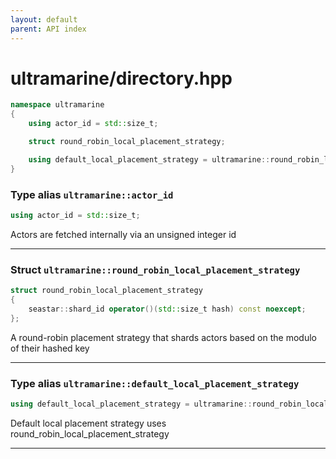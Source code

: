 ```yaml
---
layout: default
parent: API index
---
```


# ultramarine/directory.hpp

``` cpp
namespace ultramarine
{
    using actor_id = std::size_t;

    struct round_robin_local_placement_strategy;

    using default_local_placement_strategy = ultramarine::round_robin_local_placement_strategy;
}
```

### Type alias `ultramarine::actor_id`

``` cpp
using actor_id = std::size_t;
```

Actors are fetched internally via an unsigned integer id

-----

### Struct `ultramarine::round_robin_local_placement_strategy`

``` cpp
struct round_robin_local_placement_strategy
{
    seastar::shard_id operator()(std::size_t hash) const noexcept;
};
```

A round-robin placement strategy that shards actors based on the modulo of their hashed key

-----

### Type alias `ultramarine::default_local_placement_strategy`

``` cpp
using default_local_placement_strategy = ultramarine::round_robin_local_placement_strategy;
```

Default local placement strategy uses round\_robin\_local\_placement\_strategy

-----
